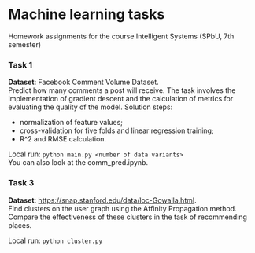 # Machine learning tasks
Homework assignments for the course Intelligent Systems (SPbU, 7th semester)

### Task 1
**Dataset**: Facebook Comment Volume Dataset.  
Predict how many comments a post will receive. The task involves the implementation of gradient descent and the calculation of metrics for evaluating the quality of the model. Solution steps:  
* normalization of feature values;  
* cross-validation for five folds and linear regression training;  
* R^2 and RMSE calculation.  

Local run: `python main.py <number of data variants>`  
You can also look at the comm_pred.ipynb. 

### Task 3
**Dataset**: https://snap.stanford.edu/data/loc-Gowalla.html.  
Find clusters on the user graph using the Affinity Propagation method. Compare the effectiveness of these clusters in the task of recommending places.  

Local run: `python cluster.py`  

